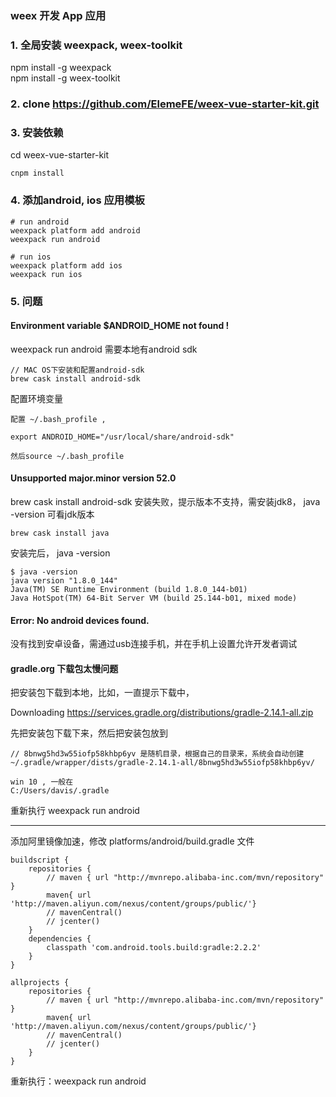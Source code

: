 ### weex 开发 App 应用


### 1. 全局安装 weexpack, weex-toolkit
  npm install -g weexpack  
  npm install -g weex-toolkit

### 2. clone https://github.com/ElemeFE/weex-vue-starter-kit.git


### 3. 安装依赖
cd weex-vue-starter-kit

```
cnpm install
```

### 4. 添加android, ios 应用模板
```
# run android
weexpack platform add android
weexpack run android

# run ios
weexpack platform add ios
weexpack run ios
```

### 5. 问题

#### Environment variable $ANDROID_HOME not found !
weexpack run android 需要本地有android sdk

```
// MAC OS下安装和配置android-sdk
brew cask install android-sdk
```
配置环境变量
```
配置 ~/.bash_profile ,

export ANDROID_HOME="/usr/local/share/android-sdk"

然后source ~/.bash_profile
```

#### Unsupported major.minor version 52.0
brew cask install android-sdk 安装失败，提示版本不支持，需安装jdk8， java -version 可看jdk版本
```
brew cask install java
```
安装完后， java -version
```
$ java -version
java version "1.8.0_144"
Java(TM) SE Runtime Environment (build 1.8.0_144-b01)
Java HotSpot(TM) 64-Bit Server VM (build 25.144-b01, mixed mode)
```

#### Error: No android devices found.
没有找到安卓设备，需通过usb连接手机，并在手机上设置允许开发者调试


#### gradle.org 下载包太慢问题
把安装包下载到本地，比如，一直提示下载中，

Downloading https://services.gradle.org/distributions/gradle-2.14.1-all.zip

先把安装包下载下来，然后把安装包放到

```
// 8bnwg5hd3w55iofp58khbp6yv 是随机目录，根据自己的目录来，系统会自动创建
~/.gradle/wrapper/dists/gradle-2.14.1-all/8bnwg5hd3w55iofp58khbp6yv/  

win 10 , 一般在
C:/Users/davis/.gradle

```
重新执行 weexpack run android

---

添加阿里镜像加速，修改 platforms/android/build.gradle 文件
```
buildscript {
    repositories {
        // maven { url "http://mvnrepo.alibaba-inc.com/mvn/repository" }
        maven{ url 'http://maven.aliyun.com/nexus/content/groups/public/'}
        // mavenCentral()
        // jcenter()
    }
    dependencies {
        classpath 'com.android.tools.build:gradle:2.2.2'
    }
}

allprojects {
    repositories {
        // maven { url "http://mvnrepo.alibaba-inc.com/mvn/repository" }
        maven{ url 'http://maven.aliyun.com/nexus/content/groups/public/'}
        // mavenCentral()
        // jcenter()
    }
}
```
重新执行：weexpack run android
